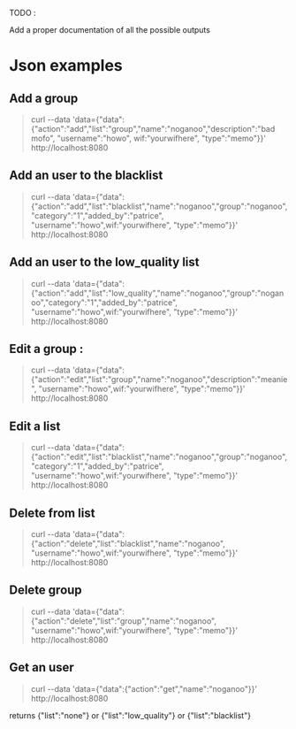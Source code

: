TODO :

Add a proper documentation of all the possible outputs

# Json examples

## Add a group

> curl --data 'data={"data":{"action":"add","list":"group","name":"noganoo","description":"bad mofo", "username":"howo", wif:"yourwifhere", "type":"memo"}}' http://localhost:8080

## Add an user to the blacklist

> curl --data 'data={"data":{"action":"add","list":"blacklist","name":"noganoo","group":"noganoo","category":"1","added_by":"patrice", "username":"howo",wif:"yourwifhere", "type":"memo"}}' http://localhost:8080

## Add an user to the low_quality list

> curl --data 'data={"data":{"action":"add","list":"low_quality","name":"noganoo","group":"noganoo","category":"1","added_by":"patrice", "username":"howo",wif:"yourwifhere", "type":"memo"}}' http://localhost:8080

## Edit a group :

> curl --data 'data={"data":{"action":"edit","list":"group","name":"noganoo","description":"meanie", "username":"howo",wif:"yourwifhere", "type":"memo"}}' http://localhost:8080

## Edit a list

> curl --data 'data={"data":{"action":"edit","list":"blacklist","name":"noganoo","group":"noganoo","category":"1","added_by":"patrice", "username":"howo",wif:"yourwifhere", "type":"memo"}}' http://localhost:8080

## Delete from list

> curl --data 'data={"data":{"action":"delete","list":"blacklist","name":"noganoo", "username":"howo",wif:"yourwifhere", "type":"memo"}}' http://localhost:8080

## Delete group

> curl --data 'data={"data":{"action":"delete","list":"group","name":"noganoo", "username":"howo",wif:"yourwifhere", "type":"memo"}}' http://localhost:8080

## Get an user

> curl --data 'data={"data":{"action":"get","name":"noganoo"}}' http://localhost:8080

returns {"list":"none"} or {"list":"low_quality"} or {"list":"blacklist"}
